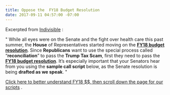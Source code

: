 ```yaml
---
title: Oppose the  FY18 Budget Resolution
date: 2017-09-11 04:57:00 -07:00
---
```


Excerpted from [Indivisible](https://www.indivisibleguide.com/) :

"  While all eyes were on the Senate and the fight over health care this past summer, the **House** of Representatives started moving on the **[FY18 budget resolution](https://budget.house.gov/budgets/fy18/)**. Since **Republicans** want to use the special process called “**reconciliation**” to pass the **Trump Tax Scam**, first they need to pass the **[FY18 budget resolution](https://budget.house.gov/budgets/fy18/)**. It’s especially important that your Senators hear from you using the **sample call script** below, as the Senate resolution is being **drafted as we speak**.  "

[Click here to better understand FY18 $$, then scroll down the page for our scripts](https://www.indivisibleguide.com/resource/trump-tax-scam-step-1-budget-resolution/) .

